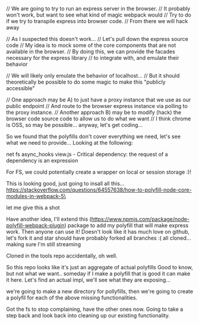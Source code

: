 // We are going to try to run an express server in the browser.
// It probably won't work, but want to see what kind of magic webpack would
// Try to do if we try to transpile express into browser code.
// From there we will hack away

// As I suspected this doesn't work...
// Let's pull down the express source code
// My idea is to mock some of the core components that are not available in the browser.
// By doing this, we can provide the facades necessary for the express library
// to integrate with, and emulate their behavior

// We will likely only emulate the behavior of localhost...
// But it should theoretically be possible to do some magic to make this "publicly accessible"

// One approach may be A) to just have a proxy instance that we use as our public endpoint
// And route to the browser express instance via polling to the proxy instance.
// Another approach B) may be to modify (hack) the browser code source code to allow us to do what we want
// I think chrome is OSS, so may be possible... anyway, let's get coding...

So we found that the polyfills don't cover everything we need, let's see what we need to provide...
Looking at the following:

net
fs
async_hooks
view.js - Critical dependency: the request of a dependency is an expression

For FS, we could potentially create a wrapper on local or session storage :)!

This is looking good, just going to insall all this...
https://stackoverflow.com/questions/64557638/how-to-polyfill-node-core-modules-in-webpack-5\

let me give this a shot

Have another idea, I'll extend this (https://www.npmjs.com/package/node-polyfill-webpack-plugin) package
to add my polyfill that will make express work. Then anyone can use it!
Doesn't look like it has much love on github,
let's fork it
and star
should have probably forked all branches :(
all cloned...
making sure I'm still streaming

Cloned in the tools repo accidentally, oh well.

So this repo looks like it's just an aggregate of actual polyfills
Good to know, but not what we want.. someday if I make a polyfill that is good it can make it here.
Let's find an actual impl, we'll see what they are exposing...

we're going to make a new directory for pollyfills, then we're going to create a polyfil for each of the above
missing functionalities.

Got the fs to stop complaining, have the other ones now. Going to take a step back and look back into cleaning up our
existing functionality.


